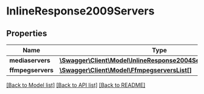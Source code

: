 # InlineResponse2009Servers

## Properties
Name | Type | Description | Notes
------------ | ------------- | ------------- | -------------
**mediaservers** | [**\Swagger\Client\Model\InlineResponse2004ServersWowzaservers**](InlineResponse2004ServersWowzaservers.md) |  | [optional] 
**ffmpegservers** | [**\Swagger\Client\Model\FfmpegserversList[]**](FfmpegserversList.md) |  | [optional] 

[[Back to Model list]](../README.md#documentation-for-models) [[Back to API list]](../README.md#documentation-for-api-endpoints) [[Back to README]](../README.md)

